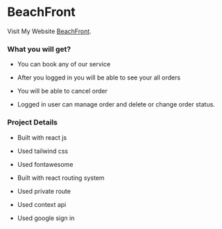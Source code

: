 # BeachFront

Visit My Website [BeachFront](https://beachfront-4c10e.web.app/).


### What you will get? ###   
 
* You can book any of our service

* After you logged in you will be able to see your all orders

* You will be able to cancel order

* Logged in user can manage order and delete or change order status.



### Project Details ###   
 
* Built with react js

* Used tailwind css

* Used fontawesome

* Built with react routing system

* Used private route

* Used context api

* Used google sign in



    